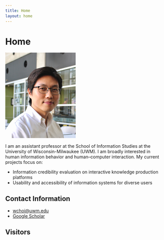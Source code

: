 ```yaml
---
title: Home
layout: home
---
```

# Home
![Wonchan Choi](/assets/images/wchoi_gp_60.png)

I am an assistant professor at the School of Information Studies at the University of Wisconsin-Milwaukee (UWM). I am broadly interested in human information behavior and human–computer interaction. My current projects focus on:
- Information credibility evaluation on interactive knowledge production platforms
- Usability and accessibility of information systems for diverse users 
## Contact Information
- wchoi@uwm.edu
- [Google Scholar](https://scholar.google.com/citations?user=p5_1GbgAAAAJ&hl=en)
## Visitors
<script type='text/javascript' id='clustrmaps' src='//cdn.clustrmaps.com/map_v2.js?cl=a2afb7&w=a&t=tt&d=Buia3_aP6HE9HUvnNVOCjl51F8oLJBl4jj6v4tYFxDE&co=ffffff&cmo=86cfed&cmn=3a76cc&ct=000000'></script>
